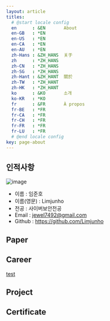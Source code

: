```yaml
---
layout: article
titles:
  # @start locale config
  en      : &EN       About
  en-GB   : *EN
  en-US   : *EN
  en-CA   : *EN
  en-AU   : *EN
  zh-Hans : &ZH_HANS  关于
  zh      : *ZH_HANS
  zh-CN   : *ZH_HANS
  zh-SG   : *ZH_HANS
  zh-Hant : &ZH_HANT  關於
  zh-TW   : *ZH_HANT
  zh-HK   : *ZH_HANT
  ko      : &KO       소개
  ko-KR   : *KO
  fr      : &FR       À propos
  fr-BE   : *FR
  fr-CA   : *FR
  fr-CH   : *FR
  fr-FR   : *FR
  fr-LU   : *FR
  # @end locale config
key: page-about
---
```


## 인적사항  

![image](/favicon.ico)  
* 이름 : 임준호
* 이름(영문) : Limjunho  
* 전공 : 사이버보안전공
* Email : jewel7492@gmail.com
* Github : https://github.com/Limjunho

## Paper  

## Career  
[test](/assests/about/상장.png)  

## Project  

## Certificate

